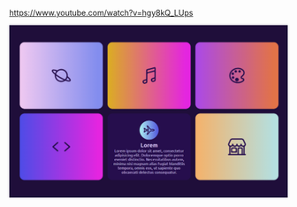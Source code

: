 https://www.youtube.com/watch?v=hgy8kQ_LUps

![](https://github.com/IrinaSpasova/Small-Projects/blob/main/Responsive%20Services%20Section%20using%20Html%20%26%20CSS/Untitled.png)
